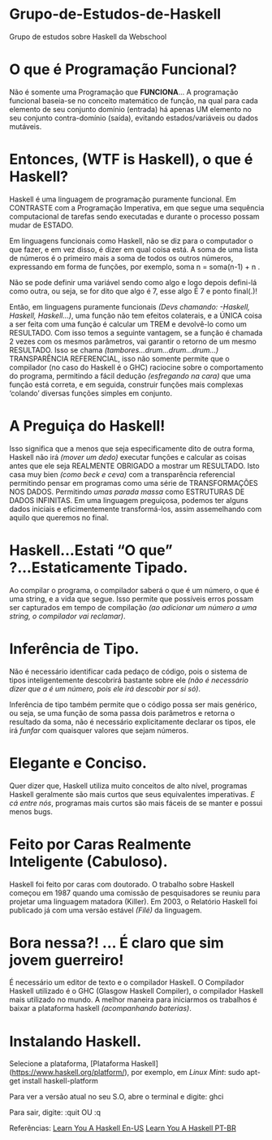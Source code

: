 # Grupo-de-Estudos-de-Haskell
Grupo de estudos sobre Haskell da Webschool



# O que é Programação Funcional?

Não é somente uma Programação que **FUNCIONA**...
A programação funcional baseia-se no conceito matemático de função, na qual para cada elemento de seu conjunto domínio (entrada) há apenas UM elemento no seu conjunto contra-domínio (saída), evitando estados/variáveis ou dados mutáveis.

# Entonces, (WTF is Haskell), o que é Haskell?

Haskell é uma linguagem de programação puramente funcional. Em CONTRASTE com a Programação Imperativa, em que segue uma sequência computacional de tarefas sendo executadas e durante o processo possam mudar de ESTADO.

Em linguagens funcionais como Haskell, não se diz para o computador o que fazer, e em vez disso, é dizer em qual coisa está. A soma de uma lista de números é o primeiro mais a soma de todos os outros números, expressando em forma de funções, por exemplo, soma n = soma(n-1) + n .

Não se pode definir uma variável sendo como algo e logo depois defini-lá como outra, ou seja, se for dito que algo é 7, esse algo É 7 e ponto final(.)!

Então, em linguagens puramente funcionais *(Devs chamando: -Haskell, Haskell, Haskell...)*, uma função não tem efeitos colaterais, e a ÚNICA coisa a ser feita com uma função é calcular um TREM e devolvê-lo como um RESULTADO. Com isso temos a seguinte vantagem, se a função é chamada 2 vezes com os mesmos parâmetros, vai garantir o retorno de um mesmo RESULTADO.
Isso se chama *(tambores...drum...drum...drum…)* TRANSPARÊNCIA REFERENCIAL, isso não somente permite que o compilador (no caso do Haskell é o GHC) raciocine sobre o comportamento do programa, permitindo a fácil dedução *(esfregando na cara)* que uma função está correta, e em seguida, construir funções mais complexas ‘colando’ diversas funções simples em conjunto.

# A Preguiça do Haskell!

Isso significa que a menos que seja especificamente dito de outra forma, Haskell não irá *(mover um dedo)* executar funções e calcular as coisas antes que ele seja REALMENTE OBRIGADO a mostrar um RESULTADO. Isto casa muy bien *(como beck e ceva)* com a transparência referencial permitindo pensar em programas como uma série de TRANSFORMAÇÕES NOS DADOS. Permitindo *umas parada massa* como ESTRUTURAS DE DADOS INFINITAS.
Em uma linguagem preguiçosa, podemos ter alguns dados iniciais e eficimentemente transformá-los, assim assemelhando com aquilo que queremos no final.

# Haskell...Estati “O que” ?...Estaticamente Tipado.

Ao compilar o programa, o compilador saberá o que é um número, o que é uma string, e a vida que segue.
Isso permite que possíveis erros possam ser capturados em tempo de compilação *(ao adicionar um número a uma string, o compilador vai reclamar)*.

# Inferência de Tipo.

Não é necessário identificar cada pedaço de código, pois o sistema de tipos inteligentemente descobrirá bastante sobre ele *(não é necessário dizer que a é um número, pois ele irá descobir por si só)*.

Inferência de tipo também permite que o código possa ser mais genérico, ou seja, se uma função de soma passa dois parâmetros e retorna o resultado da soma, não é necessário explicitamente declarar os tipos, ele irá *funfar* com quaisquer valores que sejam números.

# Elegante e Conciso.

Quer dizer que, Haskell utiliza muito conceitos de alto nível, programas Haskell geralmente são mais curtos que seus equivalentes imperativas. *E cá entre nós*, programas mais curtos são mais fáceis de se manter e possui menos bugs.


# Feito por Caras Realmente Inteligente (Cabuloso).

Haskell foi feito por caras com doutorado. O trabalho sobre Haskell começou em 1987 quando uma comissão de pesquisadores se reuniu para projetar uma linguagem matadora (Killer). Em 2003, o Relatório Haskell foi publicado já com uma versão estável *(Filé)* da linguagem.

# Bora nessa?! ... É claro que sim jovem guerreiro!

É necessário um editor de texto e o compilador Haskell. O Compilador Haskell utilizado é o GHC (Glasgow Haskell Compiler), o compilador Haskell mais utilizado no mundo.
A melhor maneira para iniciarmos os trabalhos é baixar a plataforma haskell *(acompanhando baterias)*.


# Instalando Haskell.

Selecione a plataforma, [Plataforma Haskell] (https://www.haskell.org/platform/), por exemplo, em *Linux Mint*:
sudo apt-get install haskell-platform

Para ver a versão atual no seu S.O, abre o terminal e digite:
ghci

Para sair, digite:
:quit OU :q


Referências:
[Learn You A Haskell En-US](http://learnyouahaskell.com)
[Learn You A Haskell PT-BR](http://haskell.tailorfontela.com.br/)
